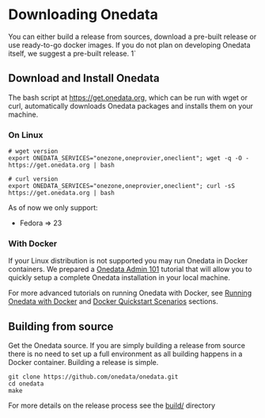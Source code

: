 # Downloading Onedata

You can either build a release from sources, download a pre-built release or use ready-to-go docker images. If you do not plan on developing Onedata itself, we suggest a pre-built release.  1` 


## Download and Install Onedata

The bash script at https://get.onedata.org, which can be run with wget or curl, automatically downloads Onedata packages and installs them on your machine. 

### On Linux

```
# wget version
export ONEDATA_SERVICES="onezone,oneprovier,oneclient"; wget -q -O - https://get.onedata.org | bash

# curl version
export ONEDATA_SERVICES="onezone,oneprovier,oneclient"; curl -sS https://get.onedata.org | bash
```

As of now we only support:

* Fedora => 23

### With Docker 
If your Linux distribution is not supported you may run Onedata in Docker containers. We prepared a [Onedata Admin 101]() tutorial that will allow you to quickly setup a complete Onedata installation in your local machine. 

For more advanced tutorials on running Onedata with Docker, see [Running Onedata with Docker]() and [Docker Quickstart Scenarios]() sections. 

## Building from source

Get the Onedata source. If you are simply building a release from source there is no need to set up a full environment as all building happens in a Docker container.
Building a release is simple.

```
git clone https://github.com/onedata/onedata.git
cd onedata
make
```
For more details on the release process see the [build/]() directory

